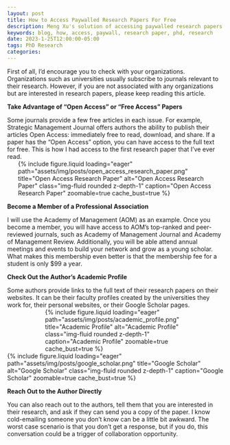 ```yaml
---
layout: post
title: How to Access Paywalled Research Papers For Free
description: Meng Xu's solution of accessing paywalled research papers
keywords: blog, how, access, paywall, research paper, phd, research
date: 2023-1-25T12:00:00-05:00
tags: PhD Research
categories:
---
```


First of all, I’d encourage you to check with your organizations. Organizations such as universities usually subscribe to journals relevant to their research. However, if you are not associated with any organizations but are interested in research papers, please keep reading this article.

<p style="font-weight: bold;">Take Advantage of “Open Access” or “Free Access” Papers</p>
Some journals provide a few free articles in each issue. For example, Strategic Management Journal offers authors the ability to publish their articles Open Access: immediately free to read, download, and share. If a paper has the “Open Access” option, you can have access to the full text for free. This is how I had access to the first research paper that I’ve ever read.
<div style="margin-left: auto; margin-right: auto; width: 90%;">
{% include figure.liquid loading="eager" path="assets/img/posts/open_access_research_paper.png" title="Open Access Research Paper" alt="Open Access Research Paper" class="img-fluid rounded z-depth-1" caption="Open Access Research Paper" zoomable=true cache_bust=true %}
</div>

<p style="font-weight: bold;">Become a Member of a Professional Association</p>
I will use the Academy of Management (AOM) as an example. Once you become a member, you will have access to AOM’s top-ranked and peer-reviewed journals, such as Academy of Management Journal and Academy of Management Review. Additionally, you will be able attend annual meetings and events to build your network and grow as a young scholar. What makes this membership even better is that the membership fee for a student is only $99 a year.

<p style="font-weight: bold;">Check Out the Author’s Academic Profile</p>
Some authors provide links to the full text of their research papers on their websites. It can be their faculty profiles created by the universities they work for, their personal websites, or their Google Scholar pages.
<div style="margin-left: auto; margin-right: auto; width: 65%;">
{% include figure.liquid loading="eager" path="assets/img/posts/academic_profile.png" title="Academic Profile" alt="Academic Profile" class="img-fluid rounded z-depth-1" caption="Academic Profile" zoomable=true cache_bust=true %}
</div>
<div style="margin-left: auto; margin-right: auto; width: 100%;">
{% include figure.liquid loading="eager" path="assets/img/posts/google_scholar.png" title="Google Scholar" alt="Google Scholar" class="img-fluid rounded z-depth-1" caption="Google Scholar" zoomable=true cache_bust=true %}
</div>

<p style="font-weight: bold;">Reach Out to the Author Directly</p>
You can also reach out to the authors, tell them that you are interested in their research, and ask if they can send you a copy of the paper. I know cold-emailing someone you don’t know can be a little bit awkward. The worst case scenario is that you don’t get a response, but if you do, this conversation could be a trigger of collaboration opportunity.

